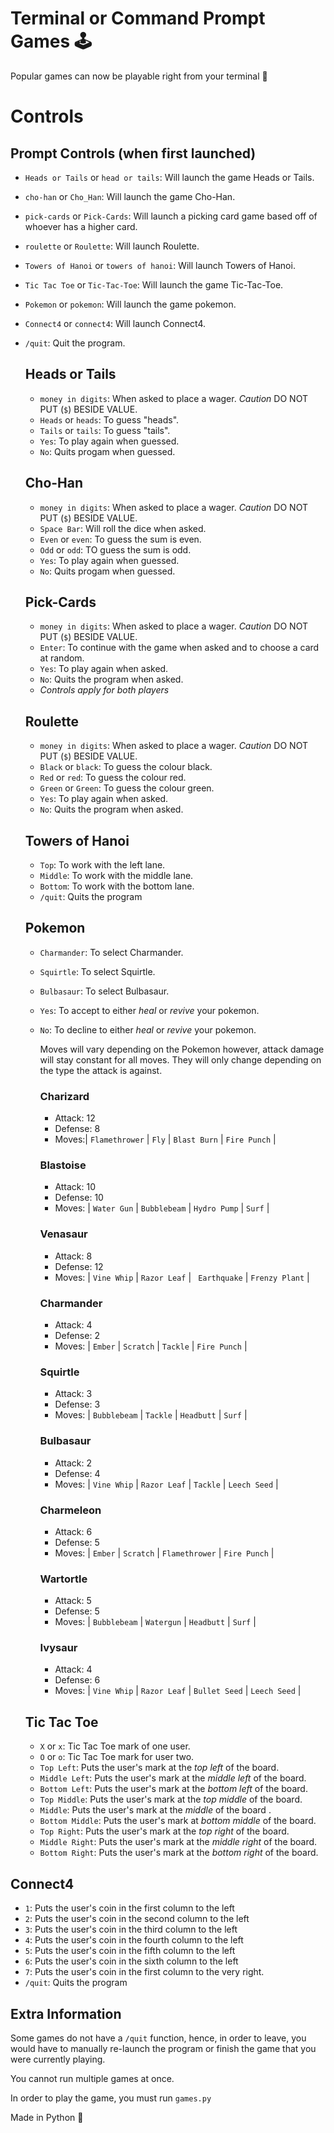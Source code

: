 # Terminal or Command Prompt Games 🕹
Popular games can now be playable right from your terminal 👾

# Controls 

## Prompt Controls (when first launched)

- `Heads or Tails` or `head or tails`: Will launch the game Heads or Tails. 
- `cho-han` or `Cho_Han`: Will launch the game Cho-Han. 
- `pick-cards` or `Pick-Cards`: Will launch a picking card game based off of whoever has a higher card. 
- `roulette` or `Roulette`: Will launch Roulette.
- `Towers of Hanoi` or `towers of hanoi`: Will launch Towers of Hanoi. 
- `Tic Tac Toe` or `Tic-Tac-Toe`: Will launch the game Tic-Tac-Toe.
- `Pokemon` or `pokemon`: Will launch the game pokemon.
- `Connect4` or `connect4`: Will launch Connect4.
- `/quit`: Quit the program.

  ## Heads or Tails
  - `money in digits`: When asked to place a wager. *Caution* DO NOT PUT (`$`) BESIDE VALUE.
  - `Heads` or `heads`: To guess "heads". 
  - `Tails` or `tails`: To guess "tails". 
  - `Yes`: To play again when guessed.
  - `No`: Quits progam when guessed.
 
  ## Cho-Han 
  - `money in digits`: When asked to place a wager. *Caution* DO NOT PUT (`$`) BESIDE VALUE.
  - `Space Bar`: Will roll the dice when asked. 
  - `Even` or `even`: To guess the sum is even.
  - `Odd` or `odd`: TO guess the sum is odd.
  - `Yes`: To play again when guessed.
  - `No`: Quits progam when guessed.
 
  ## Pick-Cards
  - `money in digits`: When asked to place a wager. *Caution* DO NOT PUT (`$`) BESIDE VALUE.
  - `Enter`: To continue with the game when asked and to choose a card at random. 
  -  `Yes`: To play again when asked.
  -  `No`: Quits the program when asked.
  -  
    *Controls apply for both players* 
  
  ## Roulette 
  - `money in digits`: When asked to place a wager. *Caution* DO NOT PUT (`$`) BESIDE VALUE.
  - `Black` or `black`: To guess the colour black.
  - `Red` or `red`: To guess the colour red. 
  - `Green` or `Green`: To guess the colour green. 
  - `Yes`: To play again when asked.
  - `No`: Quits the program when asked.
  
  ## Towers of Hanoi 
  - `Top`: To work with the left lane.
  - `Middle`: To work with the middle lane.
  - `Bottom`: To work with the bottom lane.
  - `/quit`: Quits the program 
  
  ## Pokemon 
  - `Charmander`: To select Charmander.
  - `Squirtle`: To select Squirtle.
  - `Bulbasaur`: To select Bulbasaur. 
  - `Yes`: To accept to either *heal* or *revive* your pokemon. 
  - `No`: To decline to either *heal* or *revive* your pokemon. 
  
     Moves will vary depending on the Pokemon however, attack damage will stay constant for all moves. They will only change depending on the type the attack is    against. 
      ### Charizard 
      - Attack: 12
      - Defense: 8
      - Moves:| `Flamethrower` | `Fly`  | `Blast Burn` | `Fire Punch` | 
          
      ### Blastoise 
      - Attack: 10
      - Defense: 10
      - Moves: | `Water Gun` | `Bubblebeam` | `Hydro Pump` | `Surf` |
      
      ### Venasaur
      - Attack: 8
      - Defense: 12
      - Moves: | `Vine Whip` | `Razor Leaf` | ` Earthquake` | `Frenzy Plant` |
      
      ### Charmander
      - Attack: 4
      - Defense: 2
      - Moves: | `Ember` | `Scratch` | `Tackle` | `Fire Punch` |
     
      ### Squirtle 
      - Attack: 3
      - Defense: 3
      - Moves: | `Bubblebeam` | `Tackle` | `Headbutt` | `Surf` |
     
      ### Bulbasaur 
      - Attack: 2
      - Defense: 4
      - Moves: | `Vine Whip` | `Razor Leaf` | `Tackle` | `Leech Seed` |


      ### Charmeleon 
      - Attack: 6
      - Defense: 5
      - Moves: | `Ember` | `Scratch` | `Flamethrower` | `Fire Punch` |
     
      ### Wartortle
      - Attack: 5
      - Defense: 5
      - Moves: | `Bubblebeam` | `Watergun` | `Headbutt` | `Surf` |
      
      ### Ivysaur
      - Attack: 4
      - Defense: 6
      - Moves: | `Vine Whip` | `Razor Leaf` | `Bullet Seed` | `Leech Seed` |
  
  ## Tic Tac Toe
  - `X` or `x`: Tic Tac Toe mark of one user.
  - `O` or `o`: Tic Tac Toe mark for user two. 
  - `Top Left`: Puts the user's mark at the *top left* of the board.
  - `Middle Left`: Puts the user's mark at the *middle left* of the board.
  - `Bottom Left`: Puts the user's mark at the *bottom left* of the board. 
  - `Top Middle`: Puts the user's mark at the *top middle* of the board. 
  - `Middle`: Puts the user's mark at the *middle* of the board .
  - `Bottom Middle`: Puts the user's mark at *bottom middle* of the board.
  - `Top Right`: Puts the user's mark at the *top right* of the board.
  - `Middle Right`: Puts the user's mark at the *middle right* of the board. 
  - `Bottom Right`: Puts the user's mark at the *bottom right* of the board.
 
 ## Connect4 
 - `1`: Puts the user's coin in the first column to the left 
 - `2`: Puts the user's coin in the second column to the left 
 - `3`: Puts the user's coin in the third column to the left 
 - `4`: Puts the user's coin in the fourth column to the left 
 - `5`: Puts the user's coin in the fifth column to the left 
 - `6`: Puts the user's coin in the sixth column to the left 
 - `7`: Puts the user's coin in the first column to the very right. 
 - `/quit`: Quits the program

## Extra Information 

Some games do not have a `/quit` function, hence, in order to leave, you would have to manually re-launch the program or finish the game that you were currently playing. 

You cannot run multiple games at once. 

In order to play the game, you must run `games.py`

Made in Python 🐍
      

  
